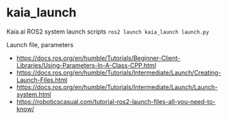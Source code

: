 # kaia_launch
Kaia.ai ROS2 system launch scripts
`ros2 launch kaia_launch launch.py`

Launch file, parameters
- https://docs.ros.org/en/humble/Tutorials/Beginner-Client-Libraries/Using-Parameters-In-A-Class-CPP.html
- https://docs.ros.org/en/humble/Tutorials/Intermediate/Launch/Creating-Launch-Files.html
- https://docs.ros.org/en/humble/Tutorials/Intermediate/Launch/Launch-system.html
- https://roboticscasual.com/tutorial-ros2-launch-files-all-you-need-to-know/
